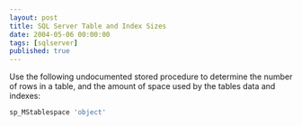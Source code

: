 ```yaml
---
layout: post
title: SQL Server Table and Index Sizes
date: 2004-05-06 00:00:00
tags: [sqlserver]
published: true
---
```


Use the following undocumented stored procedure to determine the number of rows in a table, and the amount of space used by the tables data and indexes:

```sql
sp_MStablespace 'object'
```